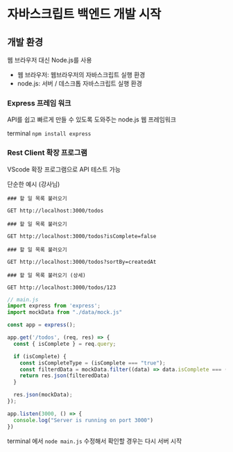 # 자바스크립트 백엔드 개발 시작

## 개발 환경
웹 브라우저 대신 Node.js를 사용
- 웹 브라우저: 웹브라우저의 자바스크립트 실행 환경
- node.js: 서버 / 데스크톱 자바스크립트 실행 환경

### Express 프레임 워크
API를 쉽고 빠르게 만들 수 있도록 도와주는 node.js 웹 프레임워크

terminal
`npm install express`

### Rest Client 확장 프로그램
VScode 확장 프로그램으로 API 테스트 가능

단순한 예시 (강사님)
```http
### 할 일 목록 불러오기

GET http://localhost:3000/todos

### 할 일 목록 불러오기

GET http://localhost:3000/todos?isComplete=false

### 할 일 목록 불러오기

GET http://localhost:3000/todos?sortBy=createdAt

### 할 일 목록 불러오기 (상세)

GET http://localhost:3000/todos/123
```
```js
// main.js
import express from 'express';
import mockData from "./data/mock.js"

const app = express();

app.get('/todos', (req, res) => {
  const { isComplete } = req.query;

  if (isComplete) {
    const isCompleteType = (isComplete === "true");
    const filterdData = mockData.filter((data) => data.isComplete === (isComplete === "true"))
    return res.json(filteredData)
  }

  res.json(mockData);
});

app.listen(3000, () => {
  console.log("Server is running on port 3000")
})
```
terminal 에서 `node main.js` 
수정해서 확인할 경우는 다시 서버 시작